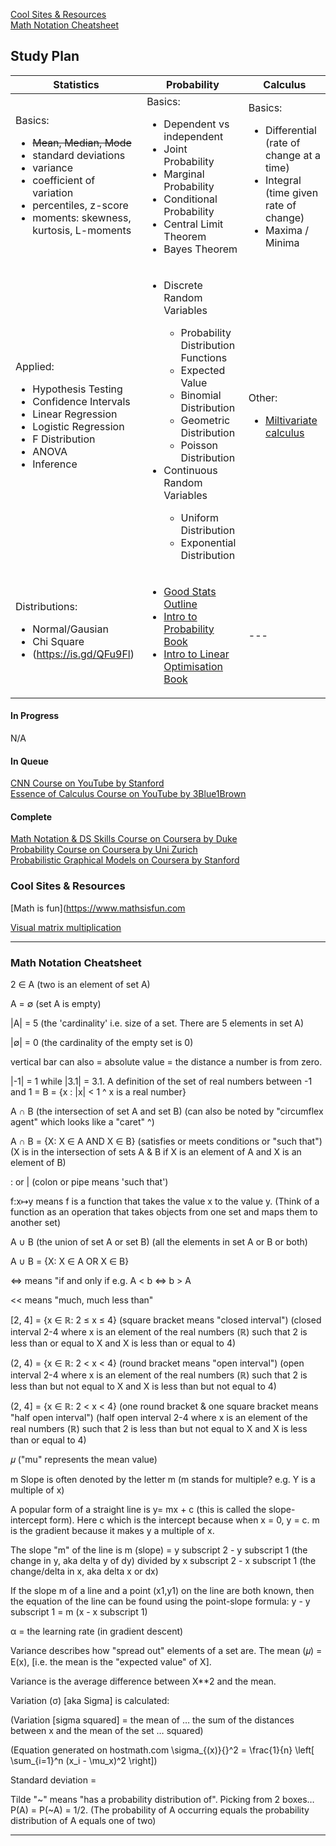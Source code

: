 [Cool Sites & Resources](#Cool-Sites-&-Resources)  
[Math Notation Cheatsheet](#Math-Notation-Cheatsheet)  



## Study Plan


Statistics | Probability | Calculus
--- | --- | ---
Basics:   <ul><li>~~Mean, Median, Mode~~</li><li>standard deviations</li><li>variance</li><li>coefficient of variation</li><li>percentiles, z-score</li><li>moments: skewness, kurtosis, L-moments</li></ul>| Basics: <ul><li>Dependent vs independent</li><li>Joint Probability</li><li>Marginal Probability</li><li>Conditional Probability</li><li>Central Limit Theorem</li><li>Bayes Theorem</li></ul> | Basics: <ul><li>Differential (rate of change at a time)</li><li>Integral (time given rate of change)</li><li>Maxima / Minima</li></ul>
Applied: <ul><li>Hypothesis Testing</li><li>Confidence Intervals</li><li>Linear Regression</li><li>Logistic Regression</li><li>F Distribution</li><li>ANOVA</li><li>Inference</li></ul>| <ul><li>Discrete Random Variables</li><ul><li>Probability Distribution Functions</li><li>Expected Value</li><li>Binomial Distribution</li><li>Geometric Distribution</li><li>Poisson Distribution</li></ul><li>Continuous Random Variables</li><ul><li>Uniform Distribution</li><li>Exponential Distribution</li></ul></ul> | Other: <ul><li>[Miltivariate calculus](https://is.gd/sXEvEI)</li></ul>
Distributions:<ul><li>Normal/Gausian</li><li>Chi Square</li><li>(https://is.gd/QFu9Fl)</li></ul>  | <ul><li>[Good Stats Outline](https://courses.lumenlearning.com/introstats1/table-of-contents/)</li><li>[Intro to Probability Book](http://athenasc.com/probcontents.html)</li><li>[Intro to Linear Optimisation Book](http://athenasc.com/linoptcontents.html)</li></ul> | ---




#### In Progress  

N/A  

#### In Queue  

[CNN Course on YouTube by Stanford](https://www.youtube.com/playlist?list=PL3FW7Lu3i5JvHM8ljYj-zLfQRF3EO8sYv)    
[Essence of Calculus Course on YouTube by 3Blue1Brown](https://www.youtube.com/playlist?list=PLZHQObOWTQDMsr9K-rj53DwVRMYO3t5Yr)  

#### Complete  

[Math Notation & DS Skills Course on Coursera by Duke](https://www.coursera.org/learn/datasciencemathskills/home/welcome)  
[Probability Course on Coursera by Uni Zurich](https://www.coursera.org/learn/introductiontoprobability)  
[Probabilistic Graphical Models on Coursera by Stanford](https://www.coursera.org/learn/probabilistic-graphical-models/lecture/xUr0h/overview-and-motivation)  




### Cool Sites & Resources

[Math is fun](https://www.mathsisfun.com

[Visual matrix multiplication ](http://matrixmultiplication.xyz/)  


---

### Math Notation Cheatsheet

2 ∈ A   (two is an element of set A)

A = ∅   (set A is empty)

|A| = 5   (the 'cardinality' i.e. size of a set. There are 5 elements in set A)

|∅| = 0   (the cardinality of the empty set is 0)

vertical bar can also = absolute value = the distance a number is from zero. 

|-1| = 1 while |3.1| = 3.1. A definition of the set of real numbers between -1 and 1 = B = {x : |x| < 1 ^ x is a real number}

A ∩ B     (the intersection of set A and set B) (can also be noted by "circumflex agent" which looks like a "caret" ^)

A ∩ B = {X: X ∈ A AND X ∈ B}  (satisfies or meets conditions or "such that") 
(X is in the intersection of sets A & B if X is an element of A and X is an element of B)

: or | (colon or pipe means 'such that')

f:x↦y means f is a function that takes the value x to the value y. (Think of a function as an operation that takes 
objects from one set and maps them to another set)

A ∪ B     (the union of set A or set B) (all the elements in set A or B or both)

A ∪ B  = {X: X ∈ A  OR X ∈ B} 

<=> means "if and only if e.g. A < b <=> b > A
   
<< means "much, much less than"

[2, 4] = {x ∈ ℝ:   2 ≤ x ≤ 4}  (square bracket means "closed interval")
(closed interval 2-4 where x is an element of the real numbers (ℝ) such that 2 is less than or equal to X and X is less than or equal to 4)

(2, 4) = {x ∈ ℝ:   2 < x < 4}  (round bracket means "open interval")
(open interval 2-4 where x is an element of the real numbers (ℝ) such that 2 is less than but not equal to X and X is less than but not equal to 4)

(2, 4] = {x ∈ ℝ:   2 < x < 4}  (one round bracket & one square bracket means "half open interval")
(half open interval 2-4 where x is an element of the real numbers (ℝ) such that 2 is less than but not equal to X and X is less than or equal to 4)

𝜇 ("mu" represents the mean value)

m Slope is often denoted by the letter m (m stands for multiple? e.g. Y is a multiple of x)

A popular form of a straight line is y= mx + c (this is called the slope-intercept form). Here c which is the intercept because when x = 0, y = c. m is the gradient because it makes y a multiple of x.

The slope "m" of the line is m (slope) = y subscript 2 - y subscript 1 (the change in y, aka delta y of dy) divided by x subscript 2 - x subscript 1 (the change/delta in x, aka delta x or dx)

If the slope m of a line and a point (x1,y1) on the line are both known, then the equation of the line can be found using the point-slope formula: y - y subscript 1 = m (x - x subscript 1)

α = the learning rate (in gradient descent)

Variance describes how "spread out" elements of a set are. The mean (𝜇) = E(x), [i.e. the mean is the "expected value" of X]. 

Variance is the average difference between X**2 and the mean. 

Variation (σ) [aka Sigma] is calculated:

(Variation [sigma squared] = the mean of … the sum of the distances between x and the mean of the set … squared)

(Equation generated on hostmath.com \sigma_{(x)}{}^2 = \frac{1}{n} \left[ \sum_{i=1}^n (x_i - \mu_x)^2    \right])

Standard deviation =



Tilde "~" means "has a probability distribution of". Picking from 2 boxes… P(A) = P(~A) = 1/2. (The probability of A occurring equals the probability distribution of A equals one of two)

---



